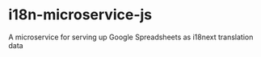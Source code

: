 # i18n-microservice-js
A microservice for serving up Google Spreadsheets as i18next translation data
